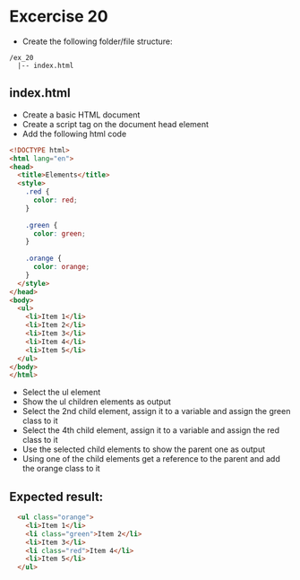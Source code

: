 # Excercise 20

* Create the following folder/file structure:
```
/ex_20
  |-- index.html
```

## index.html
* Create a basic HTML document
* Create a script tag on the document head element
* Add the following html code

```html
<!DOCTYPE html>
<html lang="en">
<head>
  <title>Elements</title>
  <style>
    .red {
      color: red;
    }
    
    .green {
      color: green;
    }
    
    .orange {
      color: orange;
    }
  </style>
</head>
<body>
  <ul>
    <li>Item 1</li>
    <li>Item 2</li>
    <li>Item 3</li>
    <li>Item 4</li>
    <li>Item 5</li>
  </ul>
</body>
</html>
```
* Select the ul element
* Show the ul children elements as output
* Select the 2nd child element, assign it to a variable and assign the green class to it
* Select the 4th child element, assign it to a variable and assign the red class to it
* Use the selected child elements to show the parent one as output
* Using one of the child elements get a reference to the parent and add the orange class to it

## Expected result:
```html
  <ul class="orange">
    <li>Item 1</li>
    <li class="green">Item 2</li>
    <li>Item 3</li>
    <li class="red">Item 4</li>
    <li>Item 5</li>
  </ul>
```